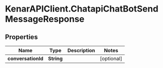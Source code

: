 # KenarAPIClient.ChatapiChatBotSendMessageResponse

## Properties

Name | Type | Description | Notes
------------ | ------------- | ------------- | -------------
**conversationId** | **String** |  | [optional] 



